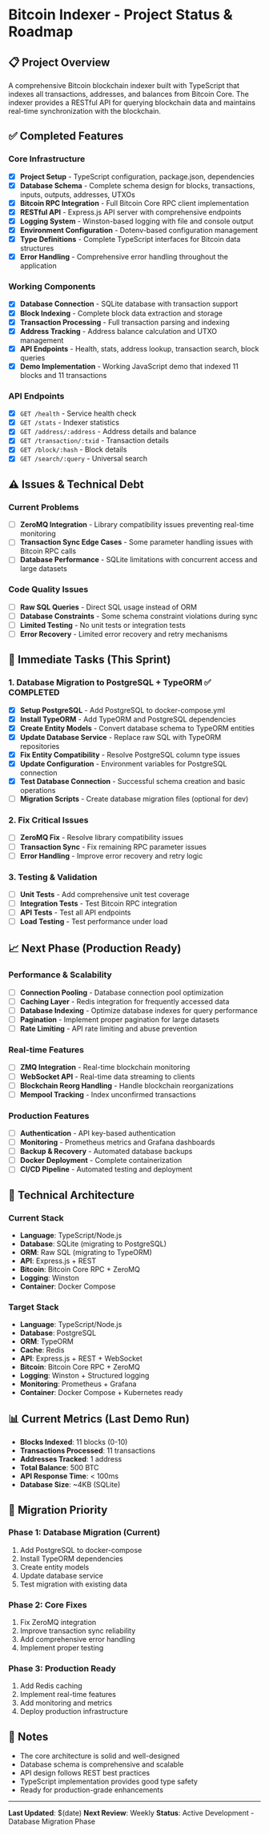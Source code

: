 # Bitcoin Indexer - Project Status & Roadmap

## 📋 Project Overview
A comprehensive Bitcoin blockchain indexer built with TypeScript that indexes all transactions, addresses, and balances from Bitcoin Core. The indexer provides a RESTful API for querying blockchain data and maintains real-time synchronization with the blockchain.

## ✅ Completed Features

### Core Infrastructure
- [x] **Project Setup** - TypeScript configuration, package.json, dependencies
- [x] **Database Schema** - Complete schema design for blocks, transactions, inputs, outputs, addresses, UTXOs
- [x] **Bitcoin RPC Integration** - Full Bitcoin Core RPC client implementation
- [x] **RESTful API** - Express.js API server with comprehensive endpoints
- [x] **Logging System** - Winston-based logging with file and console output
- [x] **Environment Configuration** - Dotenv-based configuration management
- [x] **Type Definitions** - Complete TypeScript interfaces for Bitcoin data structures
- [x] **Error Handling** - Comprehensive error handling throughout the application

### Working Components
- [x] **Database Connection** - SQLite database with transaction support
- [x] **Block Indexing** - Complete block data extraction and storage
- [x] **Transaction Processing** - Full transaction parsing and indexing
- [x] **Address Tracking** - Address balance calculation and UTXO management
- [x] **API Endpoints** - Health, stats, address lookup, transaction search, block queries
- [x] **Demo Implementation** - Working JavaScript demo that indexed 11 blocks and 11 transactions

### API Endpoints
- [x] `GET /health` - Service health check
- [x] `GET /stats` - Indexer statistics
- [x] `GET /address/:address` - Address details and balance
- [x] `GET /transaction/:txid` - Transaction details
- [x] `GET /block/:hash` - Block details
- [x] `GET /search/:query` - Universal search

## ⚠️ Issues & Technical Debt

### Current Problems
- [ ] **ZeroMQ Integration** - Library compatibility issues preventing real-time monitoring
- [ ] **Transaction Sync Edge Cases** - Some parameter handling issues with Bitcoin RPC calls
- [ ] **Database Performance** - SQLite limitations with concurrent access and large datasets

### Code Quality Issues
- [ ] **Raw SQL Queries** - Direct SQL usage instead of ORM
- [ ] **Database Constraints** - Some schema constraint violations during sync
- [ ] **Limited Testing** - No unit tests or integration tests
- [ ] **Error Recovery** - Limited error recovery and retry mechanisms

## 🎯 Immediate Tasks (This Sprint)

### 1. Database Migration to PostgreSQL + TypeORM ✅ COMPLETED
- [x] **Setup PostgreSQL** - Add PostgreSQL to docker-compose.yml
- [x] **Install TypeORM** - Add TypeORM and PostgreSQL dependencies
- [x] **Create Entity Models** - Convert database schema to TypeORM entities
- [x] **Update Database Service** - Replace raw SQL with TypeORM repositories
- [x] **Fix Entity Compatibility** - Resolve PostgreSQL column type issues
- [x] **Update Configuration** - Environment variables for PostgreSQL connection
- [x] **Test Database Connection** - Successful schema creation and basic operations
- [ ] **Migration Scripts** - Create database migration files (optional for dev)

### 2. Fix Critical Issues
- [ ] **ZeroMQ Fix** - Resolve library compatibility issues
- [ ] **Transaction Sync** - Fix remaining RPC parameter issues
- [ ] **Error Handling** - Improve error recovery and retry logic

### 3. Testing & Validation
- [ ] **Unit Tests** - Add comprehensive unit test coverage
- [ ] **Integration Tests** - Test Bitcoin RPC integration
- [ ] **API Tests** - Test all API endpoints
- [ ] **Load Testing** - Test performance under load

## 📈 Next Phase (Production Ready)

### Performance & Scalability
- [ ] **Connection Pooling** - Database connection pool optimization
- [ ] **Caching Layer** - Redis integration for frequently accessed data
- [ ] **Database Indexing** - Optimize database indexes for query performance
- [ ] **Pagination** - Implement proper pagination for large datasets
- [ ] **Rate Limiting** - API rate limiting and abuse prevention

### Real-time Features
- [ ] **ZMQ Integration** - Real-time blockchain monitoring
- [ ] **WebSocket API** - Real-time data streaming to clients
- [ ] **Blockchain Reorg Handling** - Handle blockchain reorganizations
- [ ] **Mempool Tracking** - Index unconfirmed transactions

### Production Features
- [ ] **Authentication** - API key-based authentication
- [ ] **Monitoring** - Prometheus metrics and Grafana dashboards
- [ ] **Backup & Recovery** - Automated database backups
- [ ] **Docker Deployment** - Complete containerization
- [ ] **CI/CD Pipeline** - Automated testing and deployment

## 🔧 Technical Architecture

### Current Stack
- **Language**: TypeScript/Node.js
- **Database**: SQLite (migrating to PostgreSQL)
- **ORM**: Raw SQL (migrating to TypeORM)
- **API**: Express.js + REST
- **Bitcoin**: Bitcoin Core RPC + ZeroMQ
- **Logging**: Winston
- **Container**: Docker Compose

### Target Stack
- **Language**: TypeScript/Node.js
- **Database**: PostgreSQL
- **ORM**: TypeORM
- **Cache**: Redis
- **API**: Express.js + REST + WebSocket
- **Bitcoin**: Bitcoin Core RPC + ZeroMQ
- **Logging**: Winston + Structured logging
- **Monitoring**: Prometheus + Grafana
- **Container**: Docker Compose + Kubernetes ready

## 📊 Current Metrics (Last Demo Run)
- **Blocks Indexed**: 11 blocks (0-10)
- **Transactions Processed**: 11 transactions
- **Addresses Tracked**: 1 address
- **Total Balance**: 500 BTC
- **API Response Time**: < 100ms
- **Database Size**: ~4KB (SQLite)

## 🚀 Migration Priority

### Phase 1: Database Migration (Current)
1. Add PostgreSQL to docker-compose
2. Install TypeORM dependencies
3. Create entity models
4. Update database service
5. Test migration with existing data

### Phase 2: Core Fixes
1. Fix ZeroMQ integration
2. Improve transaction sync reliability
3. Add comprehensive error handling
4. Implement proper testing

### Phase 3: Production Ready
1. Add Redis caching
2. Implement real-time features
3. Add monitoring and metrics
4. Deploy production infrastructure

## 📝 Notes
- The core architecture is solid and well-designed
- Database schema is comprehensive and scalable
- API design follows REST best practices
- TypeScript implementation provides good type safety
- Ready for production-grade enhancements

---
**Last Updated**: $(date)
**Next Review**: Weekly
**Status**: Active Development - Database Migration Phase 